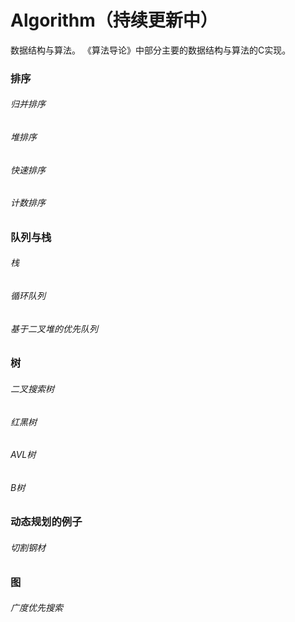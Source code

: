 # Algorithm（持续更新中）
数据结构与算法。
《算法导论》中部分主要的数据结构与算法的C实现。

### 排序
###### 归并排序
###### 堆排序
###### 快速排序
###### 计数排序

### 队列与栈
###### 栈
###### 循环队列
###### 基于二叉堆的优先队列

### 树
###### 二叉搜索树
###### 红黑树
###### AVL树
###### B树

### 动态规划的例子
###### 切割钢材

### 图
###### 广度优先搜索
